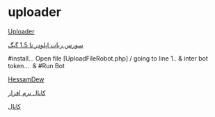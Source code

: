 # uploader
[Uploader](http://telegram.me/Cyber_Sat)

[سورس ربات اپلودر تا 1.5 گیگ](https://github.com/hsamdew/uploader)


#install...
Open file [UploadFileRobot.php] / going to line 1..
& inter bot token...  & #Run Bot


[HessamDew](http://telegram.me/hsmdewx3)

[کانال نرم افزار](http://telegram.me/Cyber_Sat)

[کانال](http://telegram.me/Wariors_Team)
